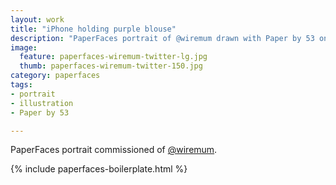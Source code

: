 ```yaml
---
layout: work
title: "iPhone holding purple blouse"
description: "PaperFaces portrait of @wiremum drawn with Paper by 53 on an iPad."
image: 
  feature: paperfaces-wiremum-twitter-lg.jpg
  thumb: paperfaces-wiremum-twitter-150.jpg
category: paperfaces
tags: 
- portrait
- illustration
- Paper by 53

---
```


PaperFaces portrait commissioned of [@wiremum](http://twitter.com/wiremum).

{% include paperfaces-boilerplate.html %}
